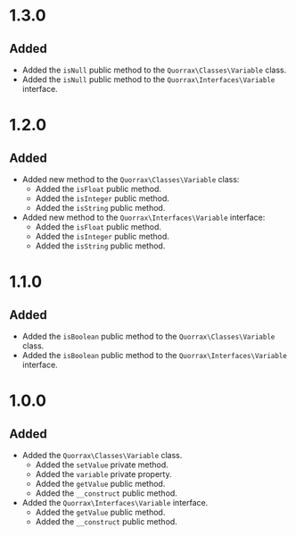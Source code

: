 # 1.3.0 #

## Added ##

* Added the `isNull` public method to the `Quorrax\Classes\Variable` class.
* Added the `isNull` public method to the `Quorrax\Interfaces\Variable` interface.

# 1.2.0 #

## Added ##

* Added new method to the `Quorrax\Classes\Variable` class:
  * Added the `isFloat` public method.
  * Added the `isInteger` public method.
  * Added the `isString` public method.
* Added new method to the `Quorrax\Interfaces\Variable` interface:
  * Added the `isFloat` public method.
  * Added the `isInteger` public method.
  * Added the `isString` public method.

# 1.1.0 #

## Added ##

* Added the `isBoolean` public method to the `Quorrax\Classes\Variable` class.
* Added the `isBoolean` public method to the `Quorrax\Interfaces\Variable` interface.

# 1.0.0 #

## Added ##

* Added the `Quorrax\Classes\Variable` class.
  * Added the `setValue` private method.
  * Added the `variable` private property.
  * Added the `getValue` public method.
  * Added the `__construct` public method.
* Added the `Quorrax\Interfaces\Variable` interface.
  * Added the `getValue` public method.
  * Added the `__construct` public method.
